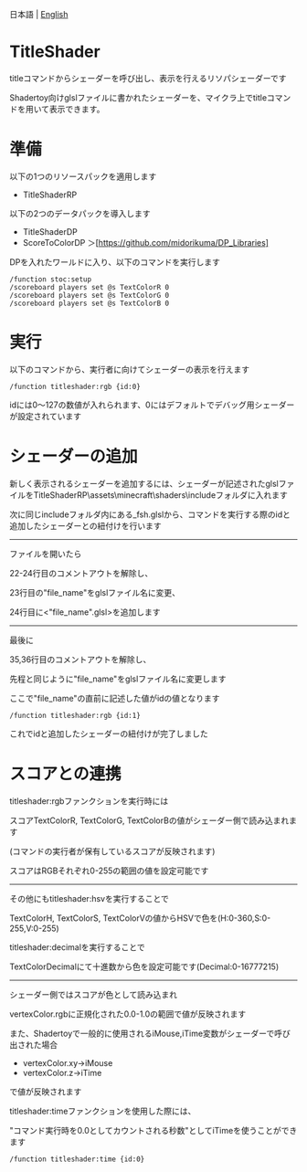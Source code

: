 日本語 | [English](https://github.com/midorikuma/TitleShader/blob/main/README.md)
# TitleShader
titleコマンドからシェーダーを呼び出し、表示を行えるリソパシェーダーです

Shadertoy向けglslファイルに書かれたシェーダーを、マイクラ上でtitleコマンドを用いて表示できます。

# 準備
以下の1つのリソースパックを適用します

* TitleShaderRP

以下の2つのデータパックを導入します

* TitleShaderDP
* ScoreToColorDP
＞[https://github.com/midorikuma/DP_Libraries]

DPを入れたワールドに入り、以下のコマンドを実行します
```
/function stoc:setup
/scoreboard players set @s TextColorR 0
/scoreboard players set @s TextColorG 0
/scoreboard players set @s TextColorB 0
```

# 実行
以下のコマンドから、実行者に向けてシェーダーの表示を行えます
```
/function titleshader:rgb {id:0}
```
idには0～127の数値が入れられます、0にはデフォルトでデバッグ用シェーダーが設定されています

# シェーダーの追加
新しく表示されるシェーダーを追加するには、シェーダーが記述されたglslファイルをTitleShaderRP\assets\minecraft\shaders\includeフォルダに入れます

次に同じincludeフォルダ内にある_fsh.glslから、コマンドを実行する際のidと追加したシェーダーとの紐付けを行います
***
ファイルを開いたら

22-24行目のコメントアウトを解除し、

23行目の"file_name"をglslファイル名に変更、

24行目に<"file_name".glsl>を追加します
***
最後に

35,36行目のコメントアウトを解除し、

先程と同じように"file_name"をglslファイル名に変更します

ここで"file_name"の直前に記述した値がidの値となります
```
/function titleshader:rgb {id:1}
```
これでidと追加したシェーダーの紐付けが完了しました

# スコアとの連携
titleshader:rgbファンクションを実行時には

スコアTextColorR, TextColorG, TextColorBの値がシェーダー側で読み込まれます

(コマンドの実行者が保有しているスコアが反映されます)

スコアはRGBそれぞれ0-255の範囲の値を設定可能です
***
その他にもtitleshader:hsvを実行することで

TextColorH, TextColorS, TextColorVの値からHSVで色を(H:0-360,S:0-255,V:0-255)

titleshader:decimalを実行することで

TextColorDecimalにて十進数から色を設定可能です(Decimal:0-16777215)
***
シェーダー側ではスコアが色として読み込まれ

vertexColor.rgbに正規化された0.0-1.0の範囲で値が反映されます

また、Shadertoyで一般的に使用されるiMouse,iTime変数がシェーダーで呼び出された場合
* vertexColor.xy→iMouse
* vertexColor.z→iTime

で値が反映されます

titleshader:timeファンクションを使用した際には、

"コマンド実行時を0.0としてカウントされる秒数"としてiTimeを使うことができます
```
/function titleshader:time {id:0}
```
